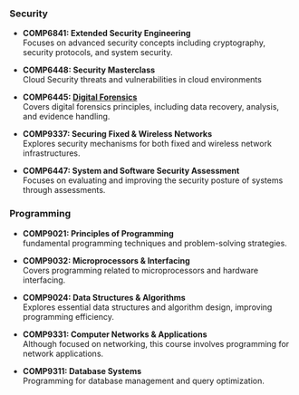 ### Security
- **COMP6841: Extended Security Engineering**  
  Focuses on advanced security concepts including cryptography, security protocols, and system security.

- **COMP6448: Security Masterclass**  
  Cloud Security threats and vulnerabilities in cloud environments

- **COMP6445: [Digital Forensics](https://github.com/ace-bibabo/super-duper/blob/main/forensics/notes-tech.md)**  
  Covers digital forensics principles, including data recovery, analysis, and evidence handling.

- **COMP9337: Securing Fixed & Wireless Networks**  
  Explores security mechanisms for both fixed and wireless network infrastructures.

- **COMP6447: System and Software Security Assessment**  
  Focuses on evaluating and improving the security posture of systems through assessments.

### Programming
- **COMP9021: Principles of Programming**  
  fundamental programming techniques and problem-solving strategies.

- **COMP9032: Microprocessors & Interfacing**  
  Covers programming related to microprocessors and hardware interfacing.

- **COMP9024: Data Structures & Algorithms**  
  Explores essential data structures and algorithm design, improving programming efficiency.

- **COMP9331: Computer Networks & Applications**  
  Although focused on networking, this course involves programming for network applications.

- **COMP9311: Database Systems**  
  Programming for database management and query optimization.
